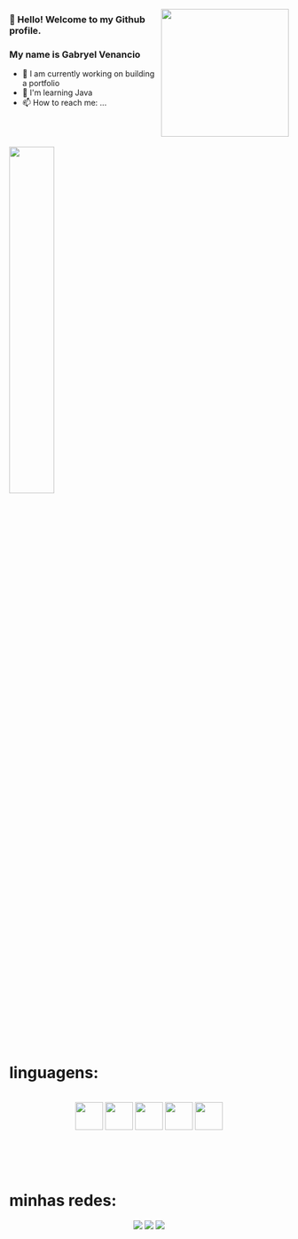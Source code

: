 
</p align="center">
<img align="right" height="230" src="https://media.giphy.com/media/jdOm0IddQuJP2/giphy.gif" />
<p align="center">

<div>
<h3>👋 Hello! Welcome to my Github profile.</h2>
<h3> My name is Gabryel Venancio </h2>
</div>

- 🔭 I am currently working on building a portfolio
- 🌱 I'm learning Java
- 📫 How to reach me: ...
  <br>
  <br>
  <br>
  <br>

  
 <img width="40%" src="https://github-readme-stats.vercel.app/api/top-langs/?username=GabryelVenancio&layout=compact&langs_count=7&theme=dracula"/>
  
  <br>
  <br>
  <br>
  <br>
 
</div>

# linguagens:

<div align="center" valign="top">
  <br>
<img aling="center" height="50" width="50" src="https://cdn.jsdelivr.net/gh/devicons/devicon/icons/python/python-original.svg"/>
<img aling="center" height="50" width="50" src="https://cdn.jsdelivr.net/gh/devicons/devicon/icons/java/java-original.svg"/>
<img aling="center" height="50" width="50" src="https://cdn.jsdelivr.net/gh/devicons/devicon/icons/javascript/javascript-original.svg"/>
<img aling="center" height="50" width="50" src="https://cdn.jsdelivr.net/gh/devicons/devicon/icons/html5/html5-original.svg"/>
<img aling="center" height="50" width="50" src="https://cdn.jsdelivr.net/gh/devicons/devicon/icons/css3/css3-original.svg" />
 
</div>
  
  
  <br>
  <br>
  <br>
  <br>
 
<div> 

# minhas redes:

<div align="center" valign="top">
  <a align="center" href="https://www.instagram.com/gabryel.xpp/?next=%2F" target="_blank"><img src="https://img.shields.io/badge/-Instagram-%23E4405F?style=for-the-badge&logo=instagram&logoColor=white" target="_blank"></a>
  <a align="center" href = "mailto:gabrielvenanciocleffs@gmail.com"><img src="https://img.shields.io/badge/-Gmail-%23333?style=for-the-badge&logo=gmail&logoColor=white" target="_blank"></a>
  <a href="https://www.linkedin.com/in/gabryel-venancio-cleffs-do-nascimento" target="_blank"><img src="https://img.shields.io/badge/-LinkedIn-%230077B5?style=for-the-badge&logo=linkedin&logoColor=white" target="_blank"></a> 

</div>

 
 
</div>
